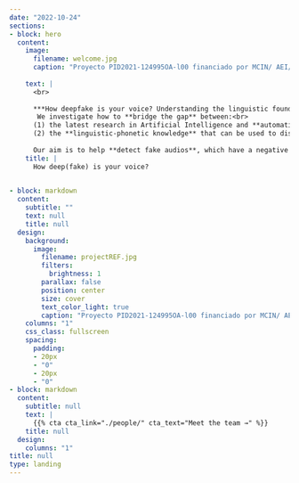 ```yaml
---
date: "2022-10-24"
sections:
- block: hero
  content:
    image:
      filename: welcome.jpg
      caption: "Proyecto PID2021-124995OA-l00 financiado por MCIN/ AEI/ 10.13039/501100011033/ y por FEDER Una manera de hacer Europa"
      
    text: |
      <br>
      
      ***How deepfake is your voice? Understanding the linguistic foundations of deepfakes*** is a research project funded by the Spanish Ministry of Science and Innovation. 
       We investigate how to **bridge the gap** between:<br>
      (1) the latest research in Artificial Intelligence and **automatic system design** to avoid spoofing attacks, and
      (2) the **linguistic-phonetic knowledge** that can be used to distinguish real voices from fake voices.
      
      Our aim is to help **detect fake audios**, which have a negative impact on **forensic contexts**.
    title: |
      How deep(fake) is your voice?
      

- block: markdown
  content:
    subtitle: ""
    text: null
    title: null
  design:
    background:
      image:
        filename: projectREF.jpg
        filters:
          brightness: 1
        parallax: false
        position: center
        size: cover
        text_color_light: true
        caption: "Proyecto PID2021-124995OA-l00 financiado por MCIN/ AEI/ 10.13039/501100011033/ y por FEDER Una manera de hacer Europa"
    columns: "1"
    css_class: fullscreen
    spacing:
      padding:
      - 20px
      - "0"
      - 20px
      - "0"
- block: markdown
  content:
    subtitle: null
    text: |
      {{% cta cta_link="./people/" cta_text="Meet the team →" %}}
    title: null
  design:
    columns: "1"
title: null
type: landing
---
```

